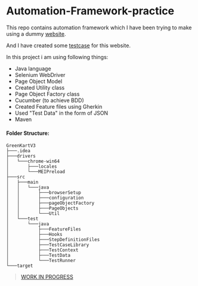 # Automation-Framework-practice
This repo contains automation framework which I have been trying to make using a dummy [website](https://rahulshettyacademy.com/seleniumPractise/#/).

And I have created some [testcase](https://docs.google.com/spreadsheets/d/1dMsE50kiIePRwSjyk7W1baRD4LiG42CL7dozgxCFlMU/edit?usp=sharing) for this website.


In this project i am using following things:
- Java language
- Selenium WebDriver
- Page Object Model
- Created Utility class
- Page Object Factory class
- Cucumber (to achieve BDD)
- Created Feature files using Gherkin
- Used "Test Data" in the form of JSON
- Maven

<h4>Folder Structure:</h4>

````
GreenKartV3
├───.idea
├───drivers
│   └───chrome-win64
│       ├───locales
│       └───MEIPreload
├───src
│   ├───main
│   │   └───java
│   │       ├───browserSetup
│   │       ├───configuration
│   │       ├───pageObjectFactory
│   │       ├───PageObjects
│   │       └───Util
│   └───test
│       └───java
│           ├───FeatureFiles
│           ├───Hooks
│           ├───StepDefinitionFiles
│           ├───TestCaseLibrary
│           ├───TestContext
│           ├───TestData
│           └───TestRunner
└───target

````


>[WORK IN PROGRESS](#)
